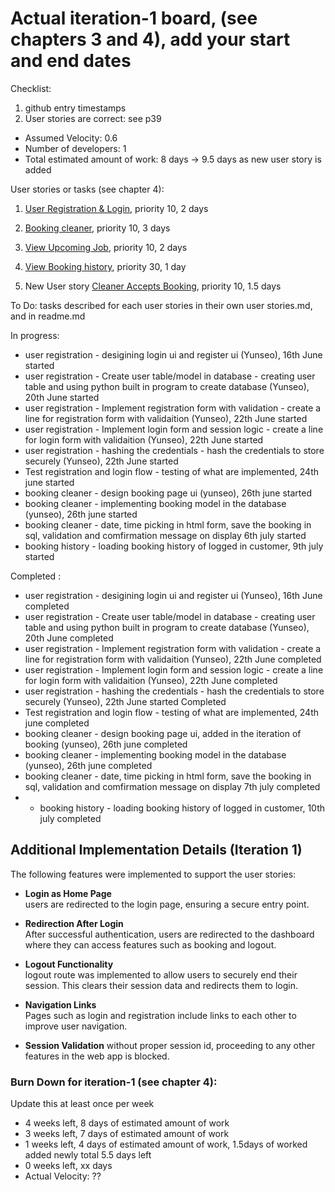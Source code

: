 # Actual iteration-1 board, (see chapters 3 and 4), add your start and end dates 

Checklist: 
1. github entry timestamps
2. User stories are correct: see p39

* Assumed Velocity: 0.6 
* Number of developers: 1
* Total estimated amount of work: 8 days -> 9.5 days as new user story is added

User stories or tasks (see chapter 4):
1. [User Registration & Login](user_stories/iteration1_users_registration), priority 10, 2 days

2. [Booking cleaner](user_stories/iteration1_book_a_cleaner), priority 10, 3 days

3. [View Upcoming Job](user_stories/iteration1_view_upcoming_job), priority 10, 2 days

4. [View Booking history](user_stories/iteration1_view_booking_history), priority 30, 1 day

5. New User story [Cleaner Accepts Booking](user_stories/iteration1_cleaner_accept_booking.md), priority 10, 1.5 days
   
To Do: tasks described for each user stories in their own user stories.md, and in readme.md


In progress:
* user registration - desigining login ui and register ui (Yunseo), 16th June started  
* user registration - Create user table/model in database - creating user table and using python built in program to create database (Yunseo), 20th June started  
* user registration - Implement registration form with validation - create a line for registration form with validaition (Yunseo), 22th June started  
* user registration - Implement login form and session logic - create a line for login form with validaition (Yunseo), 22th June started  
* user registration - hashing the credentials - hash the credentials to store securely (Yunseo), 22th June started  
* Test registration and login flow - testing of what are implemented, 24th june started  
* booking cleaner - design booking page ui (yunseo), 26th june started  
* booking cleaner - implementing booking model in the database (yunseo), 26th june started
* booking cleaner - date, time picking in html form, save the booking in sql, validation and comfirmation message on display 6th july started
* booking history - loading booking history of logged in customer, 9th july started

  
Completed :
* user registration - desigining login ui and register ui (Yunseo), 16th June completed
* user registration - Create user table/model in database - creating user table and using python built in program to create database (Yunseo), 20th June completed  
* user registration - Implement registration form with validation - create a line for registration form with validaition (Yunseo), 22th June completed  
* user registration - Implement login form and session logic - create a line for login form with validaition (Yunseo), 22th June completed
* user registration - hashing the credentials - hash the credentials to store securely (Yunseo), 22th June started
Completed
* Test registration and login flow - testing of what are implemented, 24th june completed
* booking cleaner - design booking page ui, added in the iteration of booking (yunseo), 26th june completed
* booking cleaner - implementing booking model in the database (yunseo), 26th june completed
* booking cleaner - date, time picking in html form, save the booking in sql, validation and comfirmation message on display 7th july completed
* * booking history - loading booking history of logged in customer, 10th july completed

## Additional Implementation Details (Iteration 1)

The following features were implemented to support the user stories:

- **Login as Home Page**  
  users are redirected to the login page, ensuring a secure entry point.

- **Redirection After Login**  
  After successful authentication, users are redirected to the dashboard where they can access features such as booking and   logout.

- **Logout Functionality**  
  logout route was implemented to allow users to securely end their session. This clears their session data and redirects     them to login.

- **Navigation Links**  
  Pages such as login and registration include links to each other to improve user navigation.

- **Session Validation**
  without proper session id, proceeding to any other features in the web app is blocked.


### Burn Down for iteration-1 (see chapter 4):
Update this at least once per week
* 4 weeks left, 8 days of estimated amount of work 
* 3 weeks left, 7 days of estimated amount of work
* 1 weeks left, 4 days of estimated amount of work, 1.5days of worked added newly total 5.5 days left
* 0 weeks left, xx days
* Actual Velocity: ?? 
